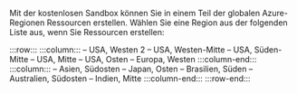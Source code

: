 Mit der kostenlosen Sandbox können Sie in einem Teil der globalen Azure-Regionen Ressourcen erstellen. Wählen Sie eine Region aus der folgenden Liste aus, wenn Sie Ressourcen erstellen:

:::row:::
    :::column:::
        – USA, Westen 2 – USA, Westen-Mitte – USA, Süden-Mitte – USA, Mitte – USA, Osten – Europa, Westen :::column-end:::
    :::column:::
        – Asien, Südosten – Japan, Osten – Brasilien, Süden – Australien, Südosten – Indien, Mitte :::column-end:::
:::row-end:::